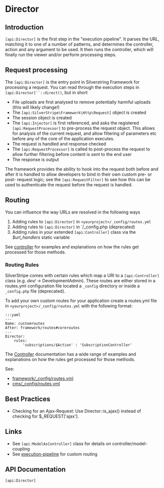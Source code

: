 # Director

## Introduction

`[api:Director]` is the first step in the "execution pipeline". It parses the 
URL, matching it to one of a number of patterns, and determines the controller, 
action and any argument to be used. It then runs the controller, which will 
finally run the viewer and/or perform processing steps.

## Request processing

The `[api:Director]` is the entry point in Silverstring Framework for processing 
a request. You can read through the execution steps in `[api:Director]``::direct()`, 
but in short

* File uploads are first analysed to remove potentially harmful uploads (this 
will likely change!)
* The `[api:SilverStripe\Framework\Http\Request]` object is created
* The session object is created
* The `[api:Injector]` is first referenced, and asks the registered `[api:RequestProcessor]` 
to pre-process the request object. This allows for analysis of the current 
request, and allow filtering of parameters etc before any of the core of the 
application executes.
* The request is handled and response checked
* The `[api:RequestProcessor]` is called to post-process the request to allow 
further filtering before content is sent to the end user
* The response is output

The framework provides the ability to hook into the request both before and 
after it is handled to allow developers to bind in their own custom pre- or 
post- request logic; see the `[api:RequestFilter]` to see how this can be used 
to authenticate the request before the request is handled. 

## Routing

You can influence the way URLs are resolved in the following ways

1. Adding rules to `[api:Director]` in `<yourproject>/_config/routes.yml` 
2. Adding rules to `[api:Director]` in `<yourproject>/_config.php (deprecated)
3. Adding rules in your extended `[api:Controller]` class via the *$url_handlers* 
static variable 

See [controller](/topics/controller) for examples and explanations on how the 
rules get processed for those methods.


### Routing Rules

SilverStripe comes with certain rules which map a URI to a `[api:Controller]`
class (e.g. *dev/* -> DevelopmentAdmin). These routes are either stored in 
a routes.yml configuration file located a `_config` directory or inside a 
`_config.php` file (deprecated). 

To add your own custom routes for your application create a routes.yml file 
in `<yourproject>/_config/routes.yml` with the following format:

	:::yaml
	---
	Name: customroutes
	After: framework/routes#coreroutes
	---
	Director:
  		rules:
    		'subscriptions/$Action' : 'SubscriptionController'

The [Controller](/topics/controller) documentation has a wide range of examples 
and explanations on how the rules get processed for those methods.

See:

*  [framework/_config/routes.yml](https://github.com/silverstripe/sapphire/blob/master/_config/routes.yml)
*  [cms/_config/routes.yml](https://github.com/silverstripe/silverstripe-cms/blob/master/_config/routes.yml)


## Best Practices

*  Checking for an Ajax-Request: Use Director::is_ajax() instead of checking 
for $_REQUEST['ajax'].


## Links

*  See `[api:ModelAsController]` class for details on controller/model-coupling
*  See [execution-pipeline](/reference/execution-pipeline) for custom routing

## API Documentation
`[api:Director]`
